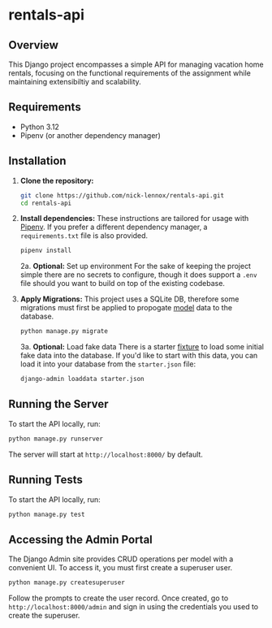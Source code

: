 # rentals-api

## Overview

This Django project encompasses a simple API for managing vacation home rentals, focusing on the functional requirements of the assignment while maintaining extensibiltiy and scalability. 

## Requirements

- Python 3.12
- Pipenv (or another dependency manager)

## Installation

1. **Clone the repository:**

   ```bash
   git clone https://github.com/nick-lennox/rentals-api.git
   cd rentals-api
   ```

2. **Install dependencies:**
These instructions are tailored for usage with [Pipenv](https://pipenv.pypa.io/en/latest/). If you prefer a different dependency manager, a `requirements.txt` file is also provided.
    ```bash
    pipenv install
    ```

    2a. **Optional:** Set up environment
    For the sake of keeping the project simple there are no secrets to configure, though it does support a `.env` file should you want to build on top of the existing codebase. 
    </br>

3. **Apply Migrations:**
    This project uses a SQLite DB, therefore some migrations must first be applied to propogate [model](https://docs.djangoproject.com/en/5.0/topics/db/models/) data to the database.
    ```bash
    python manage.py migrate
    ```
    3a. **Optional:** Load fake data
    There is a starter [fixture](https://docs.djangoproject.com/en/5.0/topics/db/fixtures/) to load some initial fake data into the database. If you'd like to start with this data, you can load it into your database from the `starter.json` file:
    ```bash
    django-admin loaddata starter.json
    ```

## Running the Server

To start the API locally, run:
```bash
python manage.py runserver
```

The server will start at `http://localhost:8000/` by default.

## Running Tests

To start the API locally, run:
```bash
python manage.py test
```

## Accessing the Admin Portal
The Django Admin site provides CRUD operations per model with a convenient UI. To access it, you must first create a superuser user.

```bash
python manage.py createsuperuser
```

Follow the prompts to create the user record. Once created, go to `http://localhost:8000/admin` and sign in using the credentials you used to create the superuser.

